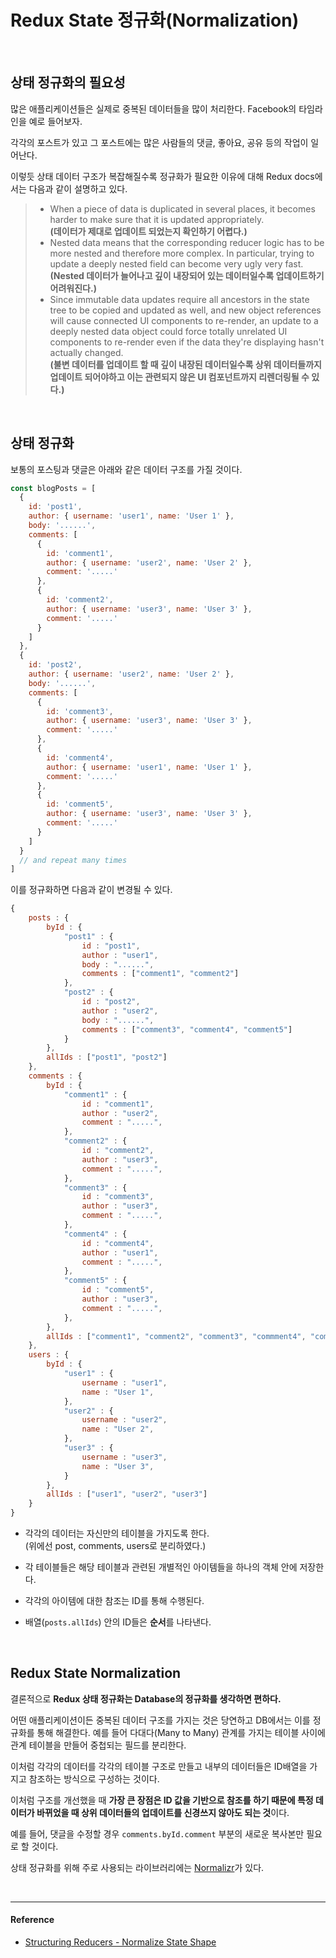 # Redux State 정규화(Normalization)

<br/>

## 상태 정규화의 필요성

많은 애플리케이션들은 실제로 중복된 데이터들을 많이 처리한다. Facebook의 타임라인을 예로 들어보자.

각각의 포스트가 있고 그 포스트에는 많은 사람들의 댓글, 좋아요, 공유 등의 작업이 일어난다.

이렇듯 상태 데이터 구조가 복잡해질수록 정규화가 필요한 이유에 대해 Redux docs에서는 다음과 같이 설명하고 있다.

> * When a piece of data is duplicated in several places, it becomes harder to make sure that it is updated appropriately.<br/>**(데이터가 제대로 업데이트 되었는지 확인하기 어렵다.)**
> * Nested data means that the corresponding reducer logic has to be more nested and therefore more complex. In particular, trying to update a deeply nested field can become very ugly very fast.<br/>**(Nested 데이터가 늘어나고 깊이 내장되어 있는 데이터일수록 업데이트하기 어려워진다.)**
> * Since immutable data updates require all ancestors in the state tree to be copied and updated as well, and new object references will cause connected UI components to re-render, an update to a deeply nested data object could force totally unrelated UI components to re-render even if the data they're displaying hasn't actually changed.<br/>**(불변 데이터를 업데이트 할 때 깊이 내장된 데이터일수록 상위 데이터들까지 업데이트 되어야하고 이는 관련되지 않은 UI 컴포넌트까지 리렌더링될 수 있다.)**

<br/>

## 상태 정규화

보통의 포스팅과 댓글은 아래와 같은 데이터 구조를 가질 것이다.

```js
const blogPosts = [
  {
    id: 'post1',
    author: { username: 'user1', name: 'User 1' },
    body: '......',
    comments: [
      {
        id: 'comment1',
        author: { username: 'user2', name: 'User 2' },
        comment: '.....'
      },
      {
        id: 'comment2',
        author: { username: 'user3', name: 'User 3' },
        comment: '.....'
      }
    ]
  },
  {
    id: 'post2',
    author: { username: 'user2', name: 'User 2' },
    body: '......',
    comments: [
      {
        id: 'comment3',
        author: { username: 'user3', name: 'User 3' },
        comment: '.....'
      },
      {
        id: 'comment4',
        author: { username: 'user1', name: 'User 1' },
        comment: '.....'
      },
      {
        id: 'comment5',
        author: { username: 'user3', name: 'User 3' },
        comment: '.....'
      }
    ]
  }
  // and repeat many times
]
```

이를 정규화하면 다음과 같이 변경될 수 있다.

```js
{
    posts : {
        byId : {
            "post1" : {
                id : "post1",
                author : "user1",
                body : "......",
                comments : ["comment1", "comment2"]
            },
            "post2" : {
                id : "post2",
                author : "user2",
                body : "......",
                comments : ["comment3", "comment4", "comment5"]
            }
        },
        allIds : ["post1", "post2"]
    },
    comments : {
        byId : {
            "comment1" : {
                id : "comment1",
                author : "user2",
                comment : ".....",
            },
            "comment2" : {
                id : "comment2",
                author : "user3",
                comment : ".....",
            },
            "comment3" : {
                id : "comment3",
                author : "user3",
                comment : ".....",
            },
            "comment4" : {
                id : "comment4",
                author : "user1",
                comment : ".....",
            },
            "comment5" : {
                id : "comment5",
                author : "user3",
                comment : ".....",
            },
        },
        allIds : ["comment1", "comment2", "comment3", "commment4", "comment5"]
    },
    users : {
        byId : {
            "user1" : {
                username : "user1",
                name : "User 1",
            },
            "user2" : {
                username : "user2",
                name : "User 2",
            },
            "user3" : {
                username : "user3",
                name : "User 3",
            }
        },
        allIds : ["user1", "user2", "user3"]
    }
}
```

* 각각의 데이터는 자신만의 테이블을 가지도록 한다.<br/>(위에선 post, comments, users로 분리하였다.)

* 각 테이블들은 해당 테이블과 관련된 개별적인 아이템들을 하나의 객체 안에 저장한다.

* 각각의 아이템에 대한 참조는 ID를 통해 수행된다.

* 배열(`posts.allIds`) 안의 ID들은 **순서**를 나타낸다. 

<br/>

## Redux State Normalization

결론적으로 **Redux 상태 정규화는 Database의 정규화를 생각하면 편하다.**

어떤 애플리케이션이든 중복된 데이터 구조를 가지는 것은 당연하고 DB에서는 이를 정규화를 통해 해결한다. 예를 들어 다대다(Many to Many) 관계를 가지는 테이블 사이에 관계 테이블을 만들어 중첩되는 필드를 분리한다. 

이처럼 각각의 데이터를 각각의 테이블 구조로 만들고 내부의 데이터들은 ID배열을 가지고 참조하는 방식으로 구성하는 것이다.

이처럼 구조를 개선했을 때 **가장 큰 장점은 ID 값을 기반으로 참조를 하기 때문에 특정 데이터가 바뀌었을 때 상위 데이터들의 업데이트를 신경쓰지 않아도 되는 것**이다.

예를 들어, 댓글을 수정할 경우 `comments.byId.comment` 부분의 새로운 복사본만 필요로 할 것이다.

상태 정규화를 위해 주로 사용되는 라이브러리에는 [Normalizr](https://github.com/paularmstrong/normalizr)가 있다.

<br/>

---

#### Reference

- [Structuring Reducers - Normalize State Shape](https://redux.js.org/recipes/structuring-reducers/normalizing-state-shape)
